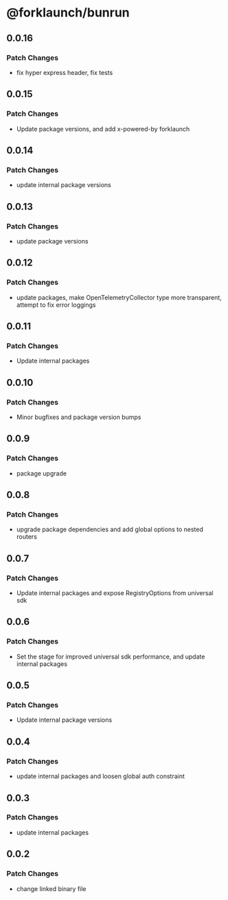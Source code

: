 # @forklaunch/bunrun

## 0.0.16

### Patch Changes

- fix hyper express header, fix tests

## 0.0.15

### Patch Changes

- Update package versions, and add x-powered-by forklaunch

## 0.0.14

### Patch Changes

- update internal package versions

## 0.0.13

### Patch Changes

- update package versions

## 0.0.12

### Patch Changes

- update packages, make OpenTelemetryCollector type more transparent, attempt to fix error loggings

## 0.0.11

### Patch Changes

- Update internal packages

## 0.0.10

### Patch Changes

- Minor bugfixes and package version bumps

## 0.0.9

### Patch Changes

- package upgrade

## 0.0.8

### Patch Changes

- upgrade package dependencies and add global options to nested routers

## 0.0.7

### Patch Changes

- Update internal packages and expose RegistryOptions from universal sdk

## 0.0.6

### Patch Changes

- Set the stage for improved universal sdk performance, and update internal packages

## 0.0.5

### Patch Changes

- Update internal package versions

## 0.0.4

### Patch Changes

- update internal packages and loosen global auth constraint

## 0.0.3

### Patch Changes

- update internal packages

## 0.0.2

### Patch Changes

- change linked binary file
